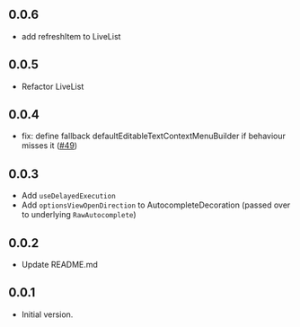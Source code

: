 ## 0.0.6

- add refreshItem to LiveList

## 0.0.5

- Refactor LiveList

## 0.0.4

- fix: define fallback defaultEditableTextContextMenuBuilder if behaviour misses it ([#49](https://github.com/Vlabs-development/v_flutter_core/pull/49))

## 0.0.3

- Add `useDelayedExecution`
- Add `optionsViewOpenDirection` to AutocompleteDecoration (passed over to underlying `RawAutocomplete`)

## 0.0.2

- Update README.md

## 0.0.1

- Initial version.
